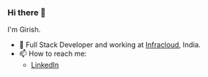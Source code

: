 ### Hi there 👋

I'm Girish. 

- 🔭 Full Stack Developer and working at [Infracloud](https://www.infracloud.io/), India.
- 📫 How to reach me:
     - [LinkedIn](https://www.linkedin.com/in/girish-talekar-78806a66)


<!--
**girishg4t/girishg4t** is a ✨ _special_ ✨ repository because its `README.md` (this file) appears on your GitHub profile.

Here are some ideas to get you started:

- 🔭 I’m currently working on ...
- 🌱 I’m currently learning ...
- 👯 I’m looking to collaborate on ...
- 🤔 I’m looking for help with ...
- 💬 Ask me about ...
- 📫 How to reach me: ...
- 😄 Pronouns: ...
- ⚡ Fun fact: ...
-->
